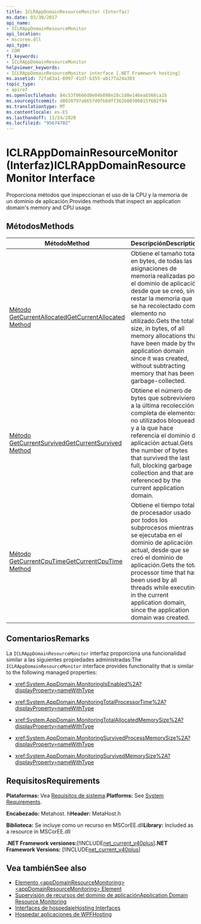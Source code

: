 ```yaml
---
title: ICLRAppDomainResourceMonitor (Interfaz)
ms.date: 03/30/2017
api_name:
- ICLRAppDomainResourceMonitor
api_location:
- mscoree.dll
api_type:
- COM
f1_keywords:
- ICLRAppDomainResourceMonitor
helpviewer_keywords:
- ICLRAppDomainResourceMonitor interface [.NET Framework hosting]
ms.assetid: 72fa83a1-8997-41d7-b355-ab177a24a303
topic_type:
- apiref
ms.openlocfilehash: 84c53f0666d0e04b898e28c1d8e146eab566ca1b
ms.sourcegitcommit: d8020797a6657d0fbbdff362b80300815f682f94
ms.translationtype: MT
ms.contentlocale: es-ES
ms.lasthandoff: 11/24/2020
ms.locfileid: "95674702"
---
```

# <a name="iclrappdomainresourcemonitor-interface"></a><span data-ttu-id="0148f-102">ICLRAppDomainResourceMonitor (Interfaz)</span><span class="sxs-lookup"><span data-stu-id="0148f-102">ICLRAppDomainResourceMonitor Interface</span></span>

<span data-ttu-id="0148f-103">Proporciona métodos que inspeccionan el uso de la CPU y la memoria de un dominio de aplicación.</span><span class="sxs-lookup"><span data-stu-id="0148f-103">Provides methods that inspect an application domain's memory and CPU usage.</span></span>  
  
## <a name="methods"></a><span data-ttu-id="0148f-104">Métodos</span><span class="sxs-lookup"><span data-stu-id="0148f-104">Methods</span></span>  
  
|<span data-ttu-id="0148f-105">Método</span><span class="sxs-lookup"><span data-stu-id="0148f-105">Method</span></span>|<span data-ttu-id="0148f-106">Descripción</span><span class="sxs-lookup"><span data-stu-id="0148f-106">Description</span></span>|  
|------------|-----------------|  
|[<span data-ttu-id="0148f-107">Método GetCurrentAllocated</span><span class="sxs-lookup"><span data-stu-id="0148f-107">GetCurrentAllocated Method</span></span>](iclrappdomainresourcemonitor-getcurrentallocated-method.md)|<span data-ttu-id="0148f-108">Obtiene el tamaño total, en bytes, de todas las asignaciones de memoria realizadas por el dominio de aplicación desde que se creó, sin restar la memoria que se ha recolectado como elemento no utilizado.</span><span class="sxs-lookup"><span data-stu-id="0148f-108">Gets the total size, in bytes, of all memory allocations that have been made by the application domain since it was created, without subtracting memory that has been garbage-collected.</span></span>|  
|[<span data-ttu-id="0148f-109">Método GetCurrentSurvived</span><span class="sxs-lookup"><span data-stu-id="0148f-109">GetCurrentSurvived Method</span></span>](iclrappdomainresourcemonitor-getcurrentsurvived-method.md)|<span data-ttu-id="0148f-110">Obtiene el número de bytes que sobrevivieron a la última recolección completa de elementos no utilizados bloqueada y a la que hace referencia el dominio de aplicación actual.</span><span class="sxs-lookup"><span data-stu-id="0148f-110">Gets the number of bytes that survived the last full, blocking garbage collection and that are referenced by the current application domain.</span></span>|  
|[<span data-ttu-id="0148f-111">Método GetCurrentCpuTime</span><span class="sxs-lookup"><span data-stu-id="0148f-111">GetCurrentCpuTime Method</span></span>](iclrappdomainresourcemonitor-getcurrentcputime-method.md)|<span data-ttu-id="0148f-112">Obtiene el tiempo total de procesador usado por todos los subprocesos mientras se ejecutaba en el dominio de aplicación actual, desde que se creó el dominio de aplicación.</span><span class="sxs-lookup"><span data-stu-id="0148f-112">Gets the total processor time that has been used by all threads while executing in the current application domain, since the application domain was created.</span></span>|  
  
## <a name="remarks"></a><span data-ttu-id="0148f-113">Comentarios</span><span class="sxs-lookup"><span data-stu-id="0148f-113">Remarks</span></span>  

 <span data-ttu-id="0148f-114">La `ICLRAppDomainResourceMonitor` interfaz proporciona una funcionalidad similar a las siguientes propiedades administradas:</span><span class="sxs-lookup"><span data-stu-id="0148f-114">The `ICLRAppDomainResourceMonitor` interface provides functionality that is similar to the following managed properties:</span></span>  
  
- <xref:System.AppDomain.MonitoringIsEnabled%2A?displayProperty=nameWithType>  
  
- <xref:System.AppDomain.MonitoringTotalProcessorTime%2A?displayProperty=nameWithType>  
  
- <xref:System.AppDomain.MonitoringTotalAllocatedMemorySize%2A?displayProperty=nameWithType>  
  
- <xref:System.AppDomain.MonitoringSurvivedProcessMemorySize%2A?displayProperty=nameWithType>  
  
- <xref:System.AppDomain.MonitoringSurvivedMemorySize%2A?displayProperty=nameWithType>  
  
## <a name="requirements"></a><span data-ttu-id="0148f-115">Requisitos</span><span class="sxs-lookup"><span data-stu-id="0148f-115">Requirements</span></span>  

 <span data-ttu-id="0148f-116">**Plataformas:** Vea [Requisitos de sistema](../../get-started/system-requirements.md).</span><span class="sxs-lookup"><span data-stu-id="0148f-116">**Platforms:** See [System Requirements](../../get-started/system-requirements.md).</span></span>  
  
 <span data-ttu-id="0148f-117">**Encabezado:** Metahost. h</span><span class="sxs-lookup"><span data-stu-id="0148f-117">**Header:** MetaHost.h</span></span>  
  
 <span data-ttu-id="0148f-118">**Biblioteca:** Se incluye como un recurso en MSCorEE.dll</span><span class="sxs-lookup"><span data-stu-id="0148f-118">**Library:** Included as a resource in MSCorEE.dll</span></span>  
  
 <span data-ttu-id="0148f-119">**.NET Framework versiones:**[!INCLUDE[net_current_v40plus](../../../../includes/net-current-v40plus-md.md)]</span><span class="sxs-lookup"><span data-stu-id="0148f-119">**.NET Framework Versions:** [!INCLUDE[net_current_v40plus](../../../../includes/net-current-v40plus-md.md)]</span></span>  
  
## <a name="see-also"></a><span data-ttu-id="0148f-120">Vea también</span><span class="sxs-lookup"><span data-stu-id="0148f-120">See also</span></span>

- [<span data-ttu-id="0148f-121">Elemento \<appDomainResourceMonitoring></span><span class="sxs-lookup"><span data-stu-id="0148f-121">\<appDomainResourceMonitoring> Element</span></span>](../../configure-apps/file-schema/runtime/appdomainresourcemonitoring-element.md)
- [<span data-ttu-id="0148f-122">Supervisión de recursos del dominio de aplicación</span><span class="sxs-lookup"><span data-stu-id="0148f-122">Application Domain Resource Monitoring</span></span>](../../../standard/garbage-collection/app-domain-resource-monitoring.md)
- [<span data-ttu-id="0148f-123">Interfaces de hospedaje</span><span class="sxs-lookup"><span data-stu-id="0148f-123">Hosting Interfaces</span></span>](hosting-interfaces.md)
- [<span data-ttu-id="0148f-124">Hospedar aplicaciones de WPF</span><span class="sxs-lookup"><span data-stu-id="0148f-124">Hosting</span></span>](index.md)
